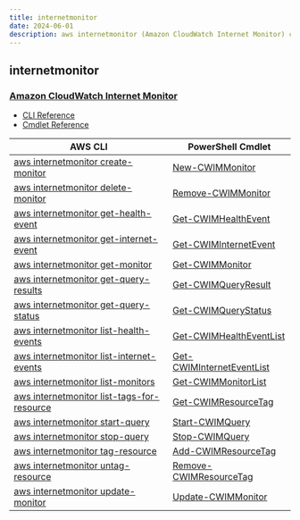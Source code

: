 ```yaml
---
title: internetmonitor
date: 2024-06-01
description: aws internetmonitor (Amazon CloudWatch Internet Monitor) command/cmdlet list.
---
```


## internetmonitor

### [Amazon CloudWatch Internet Monitor](https://aws.amazon.com/cloudwatch/)

* [CLI Reference](https://awscli.amazonaws.com/v2/documentation/api/latest/reference/internetmonitor/index.html)
* [Cmdlet Reference](https://docs.aws.amazon.com/powershell/latest/reference/items/InternetMonitor_cmdlets.html)

|AWS CLI|PowerShell Cmdlet|
|----|----|
|[aws internetmonitor create-monitor](https://awscli.amazonaws.com/v2/documentation/api/latest/reference/internetmonitor/create-monitor.html)|[New-CWIMMonitor](https://docs.aws.amazon.com/powershell/latest/reference/items/New-CWIMMonitor.html)|
|[aws internetmonitor delete-monitor](https://awscli.amazonaws.com/v2/documentation/api/latest/reference/internetmonitor/delete-monitor.html)|[Remove-CWIMMonitor](https://docs.aws.amazon.com/powershell/latest/reference/items/Remove-CWIMMonitor.html)|
|[aws internetmonitor get-health-event](https://awscli.amazonaws.com/v2/documentation/api/latest/reference/internetmonitor/get-health-event.html)|[Get-CWIMHealthEvent](https://docs.aws.amazon.com/powershell/latest/reference/items/Get-CWIMHealthEvent.html)|
|[aws internetmonitor get-internet-event](https://awscli.amazonaws.com/v2/documentation/api/latest/reference/internetmonitor/get-internet-event.html)|[Get-CWIMInternetEvent](https://docs.aws.amazon.com/powershell/latest/reference/items/Get-CWIMInternetEvent.html)|
|[aws internetmonitor get-monitor](https://awscli.amazonaws.com/v2/documentation/api/latest/reference/internetmonitor/get-monitor.html)|[Get-CWIMMonitor](https://docs.aws.amazon.com/powershell/latest/reference/items/Get-CWIMMonitor.html)|
|[aws internetmonitor get-query-results](https://awscli.amazonaws.com/v2/documentation/api/latest/reference/internetmonitor/get-query-results.html)|[Get-CWIMQueryResult](https://docs.aws.amazon.com/powershell/latest/reference/items/Get-CWIMQueryResult.html)|
|[aws internetmonitor get-query-status](https://awscli.amazonaws.com/v2/documentation/api/latest/reference/internetmonitor/get-query-status.html)|[Get-CWIMQueryStatus](https://docs.aws.amazon.com/powershell/latest/reference/items/Get-CWIMQueryStatus.html)|
|[aws internetmonitor list-health-events](https://awscli.amazonaws.com/v2/documentation/api/latest/reference/internetmonitor/list-health-events.html)|[Get-CWIMHealthEventList](https://docs.aws.amazon.com/powershell/latest/reference/items/Get-CWIMHealthEventList.html)|
|[aws internetmonitor list-internet-events](https://awscli.amazonaws.com/v2/documentation/api/latest/reference/internetmonitor/list-internet-events.html)|[Get-CWIMInternetEventList](https://docs.aws.amazon.com/powershell/latest/reference/items/Get-CWIMInternetEventList.html)|
|[aws internetmonitor list-monitors](https://awscli.amazonaws.com/v2/documentation/api/latest/reference/internetmonitor/list-monitors.html)|[Get-CWIMMonitorList](https://docs.aws.amazon.com/powershell/latest/reference/items/Get-CWIMMonitorList.html)|
|[aws internetmonitor list-tags-for-resource](https://awscli.amazonaws.com/v2/documentation/api/latest/reference/internetmonitor/list-tags-for-resource.html)|[Get-CWIMResourceTag](https://docs.aws.amazon.com/powershell/latest/reference/items/Get-CWIMResourceTag.html)|
|[aws internetmonitor start-query](https://awscli.amazonaws.com/v2/documentation/api/latest/reference/internetmonitor/start-query.html)|[Start-CWIMQuery](https://docs.aws.amazon.com/powershell/latest/reference/items/Start-CWIMQuery.html)|
|[aws internetmonitor stop-query](https://awscli.amazonaws.com/v2/documentation/api/latest/reference/internetmonitor/stop-query.html)|[Stop-CWIMQuery](https://docs.aws.amazon.com/powershell/latest/reference/items/Stop-CWIMQuery.html)|
|[aws internetmonitor tag-resource](https://awscli.amazonaws.com/v2/documentation/api/latest/reference/internetmonitor/tag-resource.html)|[Add-CWIMResourceTag](https://docs.aws.amazon.com/powershell/latest/reference/items/Add-CWIMResourceTag.html)|
|[aws internetmonitor untag-resource](https://awscli.amazonaws.com/v2/documentation/api/latest/reference/internetmonitor/untag-resource.html)|[Remove-CWIMResourceTag](https://docs.aws.amazon.com/powershell/latest/reference/items/Remove-CWIMResourceTag.html)|
|[aws internetmonitor update-monitor](https://awscli.amazonaws.com/v2/documentation/api/latest/reference/internetmonitor/update-monitor.html)|[Update-CWIMMonitor](https://docs.aws.amazon.com/powershell/latest/reference/items/Update-CWIMMonitor.html)|


